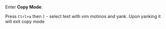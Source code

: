 Enter **Copy Mode**:

Press `Ctrl+a` then `[` - select text with vim motinos and yank. Upon yanking it will exit copy mode
